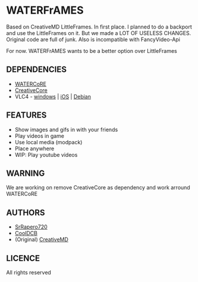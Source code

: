 # WATERFrAMES
Based on CreativeMD LittleFrames.
In first place. I planned to do a backport and use the LittleFrames on it.
But we made a LOT OF USELESS CHANGES. Original code are full of junk. Also is incompatible 
with FancyVideo-Api

For now. WATERFrAMES wants to be a better option over LittleFrames

## DEPENDENCIES
- [WATERCoRE](https://www.curseforge.com/minecraft/mc-mods/watercore)
- [CreativeCore](https://www.curseforge.com/minecraft/mc-mods/creativecore/files/4394989)
- VLC4 - [windows](https://artifacts.videolan.org/vlc/nightly-win64/20230309-0427/) | [iOS](https://artifacts.videolan.org/vlc/nightly-macos-x86_64/20230311-0415/) | [Debian](https://artifacts.videolan.org/vlc/debian/)  

## FEATURES
- Show images and gifs in with your friends
- Play videos in game
- Use local media (modpack)
- Place anywhere
- WIP: Play youtube videos

## WARNING
We are working on remove CreativeCore as dependency and work arround WATERCoRE

## AUTHORS
- [SrRapero720](https://github.com/SrRapero720)
- [CoolDCB](https://github.com/CoolDCB)
- (Original) [CreativeMD]()

## LICENCE
All rights reserved

